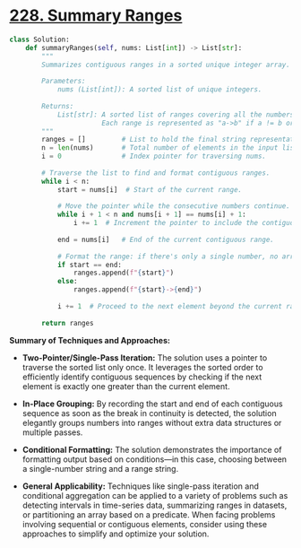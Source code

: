 # [228. Summary Ranges](https://leetcode.com/problems/summary-ranges/description/)

```python
class Solution:
    def summaryRanges(self, nums: List[int]) -> List[str]:
        """
        Summarizes contiguous ranges in a sorted unique integer array.
        
        Parameters:
            nums (List[int]): A sorted list of unique integers.
        
        Returns:
            List[str]: A sorted list of ranges covering all the numbers in nums.
                       Each range is represented as "a->b" if a != b or "a" if a == b.
        """
        ranges = []         # List to hold the final string representation of ranges.
        n = len(nums)       # Total number of elements in the input list.
        i = 0               # Index pointer for traversing nums.
        
        # Traverse the list to find and format contiguous ranges.
        while i < n:
            start = nums[i]  # Start of the current range.
            
            # Move the pointer while the consecutive numbers continue.
            while i + 1 < n and nums[i + 1] == nums[i] + 1:
                i += 1  # Increment the pointer to include the contiguous number.
            
            end = nums[i]   # End of the current contiguous range.
            
            # Format the range: if there's only a single number, no arrow is used.
            if start == end:
                ranges.append(f"{start}")
            else:
                ranges.append(f"{start}->{end}")
            
            i += 1  # Proceed to the next element beyond the current range.
        
        return ranges
```

**Summary of Techniques and Approaches:**

- **Two-Pointer/Single-Pass Iteration:** The solution uses a pointer to traverse the sorted list only once. It leverages the sorted order to efficiently identify contiguous sequences by checking if the next element is exactly one greater than the current element.

- **In-Place Grouping:** By recording the start and end of each contiguous sequence as soon as the break in continuity is detected, the solution elegantly groups numbers into ranges without extra data structures or multiple passes.

- **Conditional Formatting:** The solution demonstrates the importance of formatting output based on conditions—in this case, choosing between a single-number string and a range string.

- **General Applicability:** Techniques like single-pass iteration and conditional aggregation can be applied to a variety of problems such as detecting intervals in time-series data, summarizing ranges in datasets, or partitioning an array based on a predicate. When facing problems involving sequential or contiguous elements, consider using these approaches to simplify and optimize your solution.